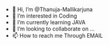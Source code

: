 - 👋 Hi, I’m @Thanuja-Mallikarjuna
- 👀 I’m interested in Coding
- 🌱 I’m currently learning JAVA
- 💞️ I’m looking to collaborate on ...
- 📫 How to reach me Through EMAIL

<!---
Thanuja-Mallikarjuna/Thanuja-Mallikarjuna is a ✨ special ✨ repository because its `README.md` (this file) appears on your GitHub profile.
You can click the Preview link to take a look at your changes.
--->
